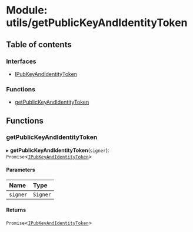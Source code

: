 # Module: utils/getPublicKeyAndIdentityToken

## Table of contents

### Interfaces

- [IPubKeyAndIdentityToken](../interfaces/utils_getPublicKeyAndIdentityToken.IPubKeyAndIdentityToken.md)

### Functions

- [getPublicKeyAndIdentityToken](utils_getPublicKeyAndIdentityToken.md#getpublickeyandidentitytoken)

## Functions

### getPublicKeyAndIdentityToken

▸ **getPublicKeyAndIdentityToken**(`signer`): `Promise`<[`IPubKeyAndIdentityToken`](../interfaces/utils_getPublicKeyAndIdentityToken.IPubKeyAndIdentityToken.md)\>

#### Parameters

| Name | Type |
| :------ | :------ |
| `signer` | `Signer` |

#### Returns

`Promise`<[`IPubKeyAndIdentityToken`](../interfaces/utils_getPublicKeyAndIdentityToken.IPubKeyAndIdentityToken.md)\>
